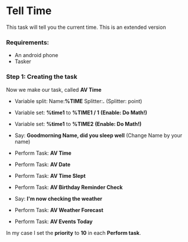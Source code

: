 # Tell Time
This task will tell you the current time. This is an extended version

### Requirements:
- An android phone
- Tasker

### Step 1: Creating the task
Now we make our task, called **AV Time**
- Variable split: Name:**%TIME** Splitter:**.** (Splitter: point)
- Variable set: **%time1** to **%TIME1 / 1** **(Enable: Do Math!)**
- Variable set: **%time1** to **%TIME2** **(Enable: Do Math!)**


- Say: **Goodmorning Name, did you sleep well** (Change Name by your name)
- Perform Task: **AV Time**
- Perform Task: **AV Date**
- Perform Task: **AV Time Slept**
- Perform Task: **AV Birthday Reminder Check**
- Say: **I'm now checking the weather**
- Perform Task: **AV Weather Forecast**
- Perform Task: **AV Events Today**

In my case I set the **priority** to **10** in each **Perform task**.
